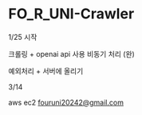 # FO_R_UNI-Crawler

1/25 시작

크롤링 + openai api 사용 비동기 처리 (완)

예외처리 + 서버에 올리기

3/14

aws ec2 fouruni20242@gmail.com
